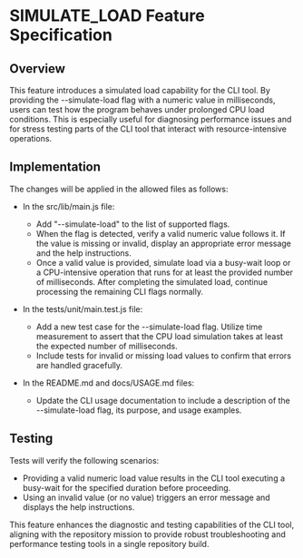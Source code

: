 # SIMULATE_LOAD Feature Specification

## Overview
This feature introduces a simulated load capability for the CLI tool. By providing the --simulate-load flag with a numeric value in milliseconds, users can test how the program behaves under prolonged CPU load conditions. This is especially useful for diagnosing performance issues and for stress testing parts of the CLI tool that interact with resource-intensive operations.

## Implementation
The changes will be applied in the allowed files as follows:
- In the src/lib/main.js file:
  - Add "--simulate-load" to the list of supported flags.
  - When the flag is detected, verify a valid numeric value follows it. If the value is missing or invalid, display an appropriate error message and the help instructions.
  - Once a valid value is provided, simulate load via a busy-wait loop or a CPU-intensive operation that runs for at least the provided number of milliseconds. After completing the simulated load, continue processing the remaining CLI flags normally.

- In the tests/unit/main.test.js file:
  - Add a new test case for the --simulate-load flag. Utilize time measurement to assert that the CPU load simulation takes at least the expected number of milliseconds.
  - Include tests for invalid or missing load values to confirm that errors are handled gracefully.

- In the README.md and docs/USAGE.md files:
  - Update the CLI usage documentation to include a description of the --simulate-load flag, its purpose, and usage examples.

## Testing
Tests will verify the following scenarios:
- Providing a valid numeric load value results in the CLI tool executing a busy-wait for the specified duration before proceeding.
- Using an invalid value (or no value) triggers an error message and displays the help instructions.

This feature enhances the diagnostic and testing capabilities of the CLI tool, aligning with the repository mission to provide robust troubleshooting and performance testing tools in a single repository build.
